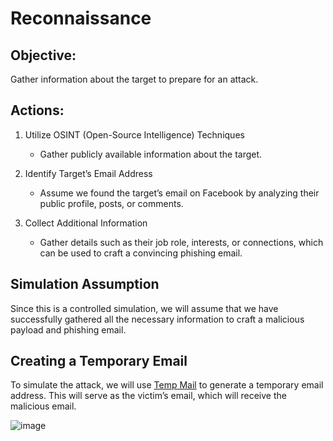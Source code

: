 # Reconnaissance

## Objective:
Gather information about the target to prepare for an attack.

## Actions:

1. Utilize OSINT (Open-Source Intelligence) Techniques
 
    - Gather publicly available information about the target.

2. Identify Target’s Email Address
 
    - Assume we found the target’s email on Facebook by analyzing their public profile, posts, or comments.

3. Collect Additional Information
 
    - Gather details such as their job role, interests, or connections, which can be used to craft a convincing phishing email.

## Simulation Assumption
Since this is a controlled simulation, we will assume that we have successfully gathered all the necessary information to craft a malicious payload and phishing email.

## Creating a Temporary Email
To simulate the attack, we will use [Temp Mail](https://temp-mail.org/en) to generate a temporary email address. This will serve as the victim’s email, which will receive the malicious email.

![image](https://github.com/user-attachments/assets/fccedbae-e5a8-41f0-8e4c-1f4377fb39e9)

